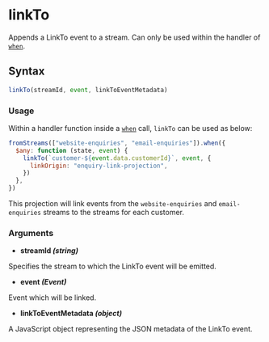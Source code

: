 # linkTo

Appends a LinkTo event to a stream. Can only be used within the handler of [`when`](../filters/when.md).

## Syntax

```js
linkTo(streamId, event, linkToEventMetadata)
```

### Usage

Within a handler function inside a [`when`](../filters/when.md) call, `linkTo` can be used as below:

```js
fromStreams(["website-enquiries", "email-enquiries"]).when({
  $any: function (state, event) {
    linkTo(`customer-${event.data.customerId}`, event, {
      linkOrigin: "enquiry-link-projection",
    })
  },
})
```

This projection will link events from the `website-enquiries` and `email-enquiries` streams to the streams for each customer.

### Arguments

- **streamId _(string)_**

Specifies the stream to which the LinkTo event will be emitted.

- **event _(Event)_**

Event which will be linked.

- **linkToEventMetadata _(object)_**

A JavaScript object representing the JSON metadata of the LinkTo event.
